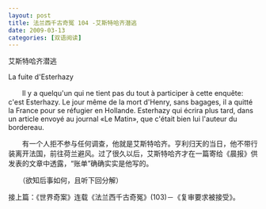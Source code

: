 ```yaml
---
layout: post
title: 法兰西千古奇冤 104 -艾斯特哈齐潜逃
date: 2009-03-13
categories: [双语阅读]  
---
```


艾斯特哈齐潜逃

La fuite d'Esterhazy

　　Il y a quelqu'un qui ne tient pas du tout à participer à cette enquête: c'est Esterhazy. Le jour même de la mort d'Henry, sans bagages, il a quitté la France pour se réfugier en Hollande. Esterhazy qui écrira plus tard, dans un article envoyé au journal «Le Matin», que c'était bien lui l'auteur du bordereau.



　　有一个人拒不参与任何调查，他就是艾斯特哈齐。亨利归天的当日，他不带行装离开法国，前往荷兰避风。过了很久以后，艾斯特哈齐才在一篇寄给《晨报》供发表的文章中透露，“账单”确确实实是他写的。



　　（欲知后事如何，且听下回分解）

接上篇：《世界奇案》连载《法兰西千古奇冤》(103)－《复审要求被接受》。
